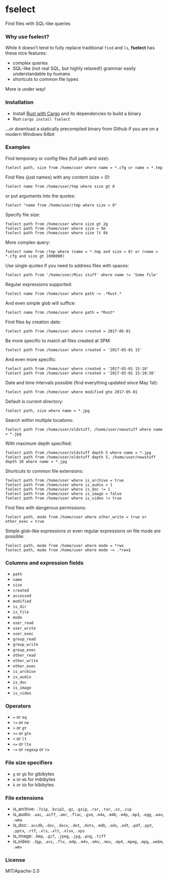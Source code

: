 # fselect
Find files with SQL-like queries

### Why use fselect?

While it doesn't tend to fully replace traditional `find` and `ls`, **fselect** has these nice features:

* complex queries
* SQL-like (not real SQL, but highly relaxed!) grammar easily understandable by humans
* shortcuts to common file types

More is under way!

### Installation

* Install [Rust with Cargo](https://www.rust-lang.org/en-US/install.html) and its dependencies to build a binary
* Run `cargo install fselect`

...or download a statically precompiled binary from Github if you are on a modern Windows 64bit

### Examples

Find temporary or config files (full path and size):

    fselect path, size from /home/user where name = *.cfg or name = *.tmp

Find files (just names) with any content (size > 0):

    fselect name from /home/user/tmp where size gt 0

or put arguments into the quotes:

    fselect "name from /home/user/tmp where size > 0"
    
Specify file size:

    fselect path from /home/user where size gt 2g
    fselect path from /home/user where size = 5m
    fselect path from /home/user where size lt 8k
    
More complex query:

    fselect name from /tmp where (name = *.tmp and size = 0) or (name = *.cfg and size gt 1000000)
    
Use single quotes if you need to address files with spaces:

    fselect path from '/home/user/Misc stuff' where name != 'Some file'
    
Regular expressions supported:

    fselect name from /home/user where path ~= .*Rust.*
    
And even simple glob will suffice:

    fselect name from /home/user where path = *Rust*
    
Find files by creation date:

    fselect path from /home/user where created = 2017-05-01
    
Be more specific to match all files created at 3PM:

    fselect path from /home/user where created = '2017-05-01 15'
    
And even more specific:

    fselect path from /home/user where created = '2017-05-01 15:10'
    fselect path from /home/user where created = '2017-05-01 15:10:30'
    
Date and time intervals possible (find everything updated since May 1st):

    fselect path from /home/user where modified gte 2017-05-01
    
Default is current directory:

    fselect path, size where name = *.jpg
    
Search within multiple locations:

    fselect path from /home/user/oldstuff, /home/user/newstuff where name = *.jpg
    
With maximum depth specified:

    fselect path from /home/user/oldstuff depth 5 where name = *.jpg
    fselect path from /home/user/oldstuff depth 5, /home/user/newstuff depth 10 where name = *.jpg
    
Shortcuts to common file extensions:

    fselect path from /home/user where is_archive = true
    fselect path from /home/user where is_audio = 1
    fselect path from /home/user where is_doc != 1
    fselect path from /home/user where is_image = false
    fselect path from /home/user where is_video != true
    
Find files with dangerous permissions:
    
    fselect path, mode from /home/user where other_write = true or other_exec = true
    
Simple glob-like expressions or even regular expressions on file mode are possible:
    
    fselect path, mode from /home/user where mode = *rwx
    fselect path, mode from /home/user where mode ~= .*rwx$

### Columns and expression fields

* `path`
* `name`
* `size`
* `created`
* `accessed`
* `modified`
* `is_dir`
* `is_file`
* `mode`
* `user_read`
* `user_write`
* `user_exec`
* `group_read`
* `group_write`
* `group_exec`
* `other_read`
* `other_write`
* `other_exec`
* `is_archive`
* `is_audio`
* `is_doc`
* `is_image`
* `is_video`

### Operators

* `=` or `eq`
* `!=` or `ne`
* `>` or `gt`
* `>=` or `gte`
* `<` or `lt`
* `<=` or `lte`
* `~=` or `regexp` or `rx`

### File size specifiers

* `g` or `gb` for gibibytes
* `m` or `mb` for mibibytes
* `k` or `kb` for kibibytes

### File extensions

* is_archive: `.7zip`, `.bzip2`, `.gz`, `.gzip`, `.rar`, `.tar`, `.xz`, `.zip`
* is_audio: `.aac`, `.aiff`, `.amr`, `.flac`, `.gsm`, `.m4a`, `.m4b`, `.m4p`, `.mp3`, `.ogg`, `.wav`, `.wma`
* is_doc: `.accdb`, `.doc`, `.docx`, `.dot`, `.dotx`, `.mdb`, `.ods`, `.odt`, `.pdf`, `.ppt`, `.pptx`, `.rtf`, `.xls`, `.xlt`, `.xlsx`, `.xps`
* is_image: `.bmp`, `.gif`, `.jpeg`, `.jpg`, `.png`, `.tiff`
* is_video: `.3gp`, `.avi`, `.flv`, `.m4p`, `.m4v`, `.mkv`, `.mov`, `.mp4`, `.mpeg`, `.mpg`, `.webm`, `.wmv`

### License

MIT/Apache-2.0
